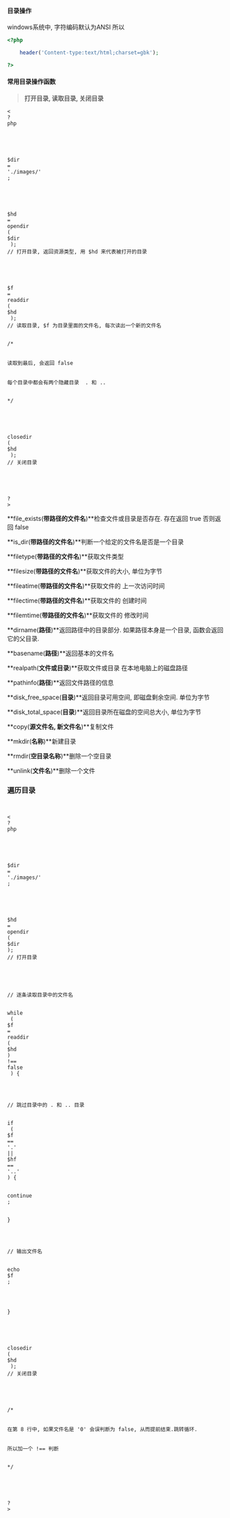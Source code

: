 #### 目录操作

windows系统中, 字符编码默认为ANSI 所以

```php
<?php

    header('Content-type:text/html;charset=gbk');

?>
```



#### 常用目录操作函数

> **打开目录, 读取目录, 关闭目录**

```
<
?
php


​


$dir
=
'./images/'
;


​


$hd
=
opendir
( 
$dir
 ); 
// 打开目录, 返回资源类型, 用 $hd 来代表被打开的目录


​


$f
=
readdir
( 
$hd
 ); 
// 读取目录, $f 为目录里面的文件名, 每次读出一个新的文件名


/*


读取到最后, 会返回 false


每个目录中都会有两个隐藏目录  . 和 .. 


*/


​


closedir
( 
$hd
 ); 
// 关闭目录


​


?
>
```

**file\_exists\(**带路径的文件名**\)**检查文件或目录是否存在. 存在返回 true 否则返回 false

**is\_dir\(**带路径的文件名**\)**判断一个给定的文件名是否是一个目录

**filetype\(**带路径的文件名**\)**获取文件类型

**filesize\(**带路径的文件名**\)**获取文件的大小, 单位为字节



**fileatime\(**带路径的文件名**\)**获取文件的 上一次访问时间

**filectime\(**带路径的文件名**\)**获取文件的 创建时间

**filemtime\(**带路径的文件名**\)**获取文件的 修改时间



**dirname\(**路径**\)**返回路径中的目录部分. 如果路径本身是一个目录, 函数会返回它的父目录.

**basename\(**路径**\)**返回基本的文件名

**realpath\(**文件或目录**\)**获取文件或目录 在本地电脑上的磁盘路径

**pathinfo\(**路径**\)**返回文件路径的信息



**disk\_free\_space\(**目录**\)**返回目录可用空间, 即磁盘剩余空间. 单位为字节

**disk\_total\_space\(**目录**\)**返回目录所在磁盘的空间总大小, 单位为字节



**copy\(**源文件名, 新文件名**\)**复制文件

**mkdir\(**名称**\)**新建目录

**rmdir\(**空目录名称**\)**删除一个空目录

**unlink\(**文件名**\)**删除一个文件



### 遍历目录

```


<
?
php


​


$dir
=
'./images/'
;


​


$hd
=
opendir
(
$dir
); 
// 打开目录


​


// 逐条读取目录中的文件名


while
 ( 
$f
=
readdir
(
$hd
) 
!==
false
 ) {




// 跳过目录中的 . 和 .. 目录


if
 (
$f
==
'.'
||
$hf
==
'..'
) {


continue
;


}




// 输出文件名


echo
$f
;




}


​


closedir
( 
$hd
 ); 
// 关闭目录


​


/*


在第 8 行中, 如果文件名是 '0' 会误判断为 false, 从而提前结束.跳转循环.


所以加一个 !== 判断


*/


​


?
>
```



